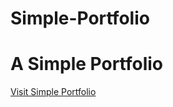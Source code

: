 # Simple-Portfolio

<h1>A Simple Portfolio</h1>

<a href="https://triptoafsin.github.io/Simple-Portfolio/">Visit Simple Portfolio</a>
